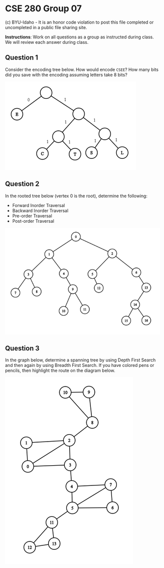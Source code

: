 # CSE 280 Group 07

(c) BYU-Idaho - It is an honor code violation to post this
file completed or uncompleted in a public file sharing site.

**Instructions**: Work on all questions as a group as instructed during class.  We will review each answer during class.

## Question 1

Consider the encoding tree below.  How would encode `CSEE`?  How many bits did you save with the encoding assuming letters take 8 bits?

![](group7_graph1.png)

## Question 2

In the rooted tree below (vertex 0 is the root), determine the following:

* Forward Inorder Traversal
* Backward Inorder Traversal
* Pre-order Traversal
* Post-order Traversal

![](group7_graph2.png)

## Question 3

In the graph below, determine a spanning tree by using Depth First Search and then again by using Breadth First Search.  If you have colored pens or pencils, then highlight the route on the diagram below. 

![](group7_graph3.png)

